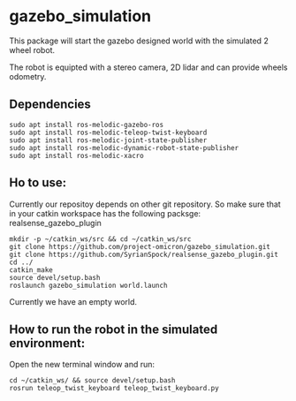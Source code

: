 # gazebo_simulation

This package will start the gazebo designed world with the simulated 2 wheel robot.

The robot is equipted with a stereo camera, 2D lidar and can provide wheels odometry.

## Dependencies

```
sudo apt install ros-melodic-gazebo-ros
sudo apt install ros-melodic-teleop-twist-keyboard
sudo apt install ros-melodic-joint-state-publisher
sudo apt install ros-melodic-dynamic-robot-state-publisher
sudo apt install ros-melodic-xacro
```

## Ho to use:

Currently our repositoy depends on other git repository.
So make sure that in your catkin workspace has the following packsge: 
realsense_gazebo_plugin 

```
mkdir -p ~/catkin_ws/src && cd ~/catkin_ws/src
git clone https://github.com/project-omicron/gazebo_simulation.git
git clone https://github.com/SyrianSpock/realsense_gazebo_plugin.git
cd ../
catkin_make
source devel/setup.bash
roslaunch gazebo_simulation world.launch
```

Currently we have an empty world.

## How to run the robot in the simulated environment:

Open the new terminal window and run:
```
cd ~/catkin_ws/ && source devel/setup.bash
rosrun teleop_twist_keyboard teleop_twist_keyboard.py
```

